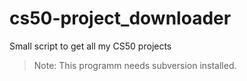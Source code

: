 # cs50-project_downloader
Small script to get all my CS50 projects

> Note: This programm needs subversion installed.
